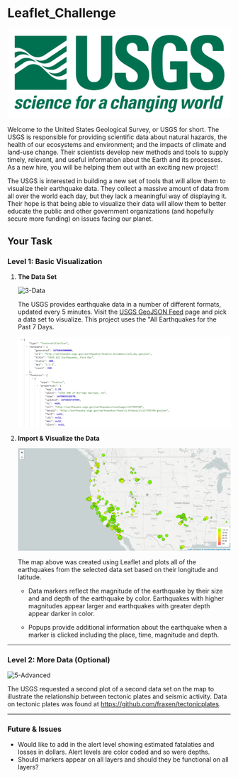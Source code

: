 # Leaflet_Challenge

![1-Logo](./Images/1-Logo.png)

Welcome to the United States Geological Survey, or USGS for short. The USGS is responsible for providing scientific data about natural hazards, the health of our ecosystems and environment; and the impacts of climate and land-use change. Their scientists develop new methods and tools to supply timely, relevant, and useful information about the Earth and its processes. As a new hire, you will be helping them out with an exciting new project!

The USGS is interested in building a new set of tools that will allow them to visualize their earthquake data. They collect a massive amount of data from all over the world each day, but they lack a meaningful way of displaying it. Their hope is that being able to visualize their data will allow them to better educate the public and other government organizations (and hopefully secure more funding) on issues facing our planet.

## Your Task

### Level 1: Basic Visualization
   
    
1. **The Data Set**

   ![3-Data](./Images/3-DataSet.png)

   The USGS provides earthquake data in a number of different formats, updated every 5 minutes. Visit the [USGS GeoJSON Feed](http://earthquake.usgs.gov/earthquakes/feed/v1.0/geojson.php) page and pick a data set to visualize. This project uses the "All Earthquakes for the Past 7 Days.

   ![4-JSON](./Images/4-JSON.png)

2. **Import & Visualize the Data**

    ![BasicMap](./Images/2-BasicMap.png)

   The map above was created using Leaflet and plots all of the earthquakes from the selected data set based on their longitude and latitude.

   * Data markers reflect the magnitude of the earthquake by their size and and depth of the earthquake by color. Earthquakes with higher magnitudes appear larger and earthquakes with greater depth appear darker in color.

   * Popups provide additional information about the earthquake when a marker is clicked including the place, time, magnitude and depth. 

- - -

### Level 2: More Data (Optional)

![5-Advanced](./Images/TectonicPlates.png)

The USGS requested a second plot of a second data set on the map to illustrate the relationship between tectonic plates and seismic activity. Data on tectonic plates was found at <https://github.com/fraxen/tectonicplates>.



- - -
### Future & Issues
* Would like to add in the alert level showing estimated fatalaties and losses in dollars. Alert levels are color coded and so were depths. 
* Should markers appear on all layers and should they be functional on all layers?



